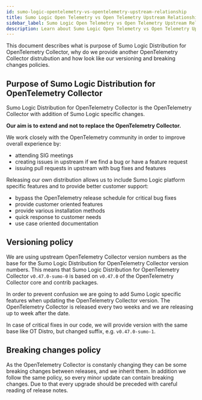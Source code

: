 ```yaml
---
id: sumo-logic-opentelemetry-vs-opentelemetry-upstream-relationship
title: Sumo Logic Open Telemetry vs Open Telemetry Upstream Relationship
sidebar_label: Sumo Logic Open Telemetry vs Open Telemetry Upstream Relationship
description: Learn about Sumo Logic Open Telemetry vs Open Telemetry Upstream Relationship
---
```


This document describes what is purpose of Sumo Logic Distribution for OpenTelemetry Collector,
why do we provide another OpenTelemetry Collector distrubution and
how look like our versioning and breaking changes policies.

## Purpose of Sumo Logic Distribution for OpenTelemetry Collector

Sumo Logic Distribution for OpenTelemetry Collector is the OpenTelemetry Collector with addition of Sumo Logic specific changes.

**Our aim is to extend and not to replace the OpenTelemetry Collector.**

We work closely with the OpenTelemetry community in order to improve overall experience by:

* attending SIG meetings
* creating issues in upstream if we find a bug or have a feature request
* issuing pull requests in upstream with bug fixes and features

Releasing our own distribution allows us to include Sumo Logic platform specific features
and to provide better customer support:

* bypass the OpenTelemetry release schedule for critical bug fixes
* provide customer oriented features
* provide various installation methods
* quick response to customer needs
* use case oriented documentation

## Versioning policy

We are using upstream OpenTelemetry Collector version numbers as the base for the Sumo Logic Distribution for OpenTelemetry Collector version numbers.
This means that Sumo Logic Distribution for OpenTelemetry Collector `v0.47.0-sumo-0` is based on `v0.47.0`
of the OpenTelemetry Collector core and contrib packages.

In order to prevent confusion we are going to add Sumo Logic specific features
when updating the OpenTelemetry Collector version.
The OpenTelemetry Collector is released every two weeks and we are releasing up to week after the date.

In case of critical fixes in our code, we will provide version with the same base like OT Distro,
but changed suffix, e.g. `v0.47.0-sumo-1`.

## Breaking changes policy

As the OpenTelemetry Collector is constanly changing they can be some breaking changes between releases,
and we inherit them. In addition we follow the same policy, so every minor update can contain breaking changes.
Due to that every upgrade should be preceded with careful reading of release notes.
